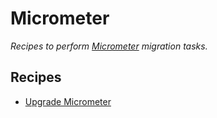 # Micrometer

_Recipes to perform [Micrometer](https://micrometer.io/) migration tasks._

## Recipes

* [Upgrade Micrometer](./upgrademicrometer.md)


